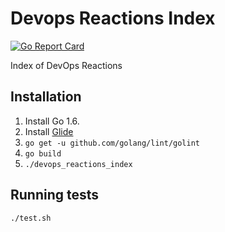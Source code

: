 # Devops Reactions Index

[![Go Report Card](https://goreportcard.com/badge/github.com/albertyw/devops-reactions-index)](https://goreportcard.com/report/github.com/albertyw/devops-reactions-index)

Index of DevOps Reactions

## Installation

1.  Install Go 1.6.
2.  Install [Glide](https://github.com/Masterminds/glide/blob/master/README.md)
3.  `go get -u github.com/golang/lint/golint`
4.  `go build`
5.  `./devops_reactions_index`

## Running tests

```
./test.sh
```
